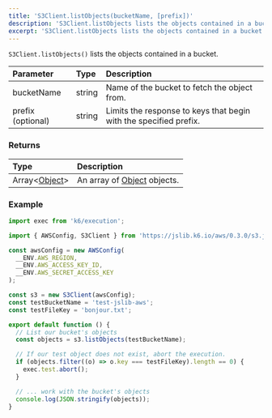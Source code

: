 ```yaml
---
title: 'S3Client.listObjects(bucketName, [prefix])'
description: 'S3Client.listObjects lists the objects contained in a bucket'
excerpt: 'S3Client.listObjects lists the objects contained in a bucket'
---
```


`S3Client.listObjects()` lists the objects contained in a bucket.

| Parameter         | Type   | Description                                                       |
| :---------------- | :----- | :---------------------------------------------------------------- |
| bucketName        | string | Name of the bucket to fetch the object from.                      |
| prefix (optional) | string | Limits the response to keys that begin with the specified prefix. |

### Returns

| Type                                                       | Description                                                              |
| :--------------------------------------------------------- | :----------------------------------------------------------------------- |
| Array<[Object](/javascript-api/jslib/aws/s3client/object)> | An array of [Object](/javascript-api/jslib/aws/s3client/object) objects. |

### Example

<CodeGroup labels={[]}>

```javascript
import exec from 'k6/execution';

import { AWSConfig, S3Client } from 'https://jslib.k6.io/aws/0.3.0/s3.js';

const awsConfig = new AWSConfig(
  __ENV.AWS_REGION,
  __ENV.AWS_ACCESS_KEY_ID,
  __ENV.AWS_SECRET_ACCESS_KEY
);

const s3 = new S3Client(awsConfig);
const testBucketName = 'test-jslib-aws';
const testFileKey = 'bonjour.txt';

export default function () {
  // List our bucket's objects
  const objects = s3.listObjects(testBucketName);

  // If our test object does not exist, abort the execution.
  if (objects.filter((o) => o.key === testFileKey).length == 0) {
    exec.test.abort();
  }

  // ... work with the bucket's objects
  console.log(JSON.stringify(objects));
}
```

</CodeGroup>